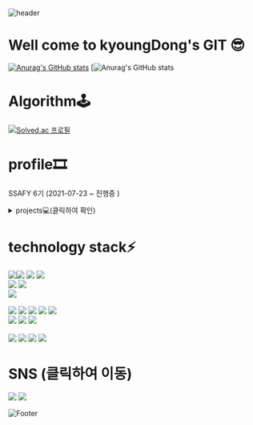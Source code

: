 #
![header](https://capsule-render.vercel.app/api?type=waving&color=C7BF53&height=100&section=header)
# Well come to kyoungDong's GIT 😎
<!-- dark, radical, merko, gruvbox, tokyonight, onedark, cobalt, synthwave, highcontrast, dracula -->
[![Anurag's GitHub stats](https://github-readme-stats.vercel.app/api?username=kyoungDongDD&show_icons=true&theme=gruvbox)](https://github.com/kyoungDongDD/github-readme-stats)
[![Anurag's GitHub stats](https://github-readme-stats.vercel.app/api/top-langs/?username=kyoungDongDD&langs_count=3&theme=gruvbox)

# Algorithm🕹
[![Solved.ac
프로필](http://mazassumnida.wtf/api/v2/generate_badge?boj=rlarudehd32)](https://solved.ac/rlarudehd32?username=anuraghazra&show_icons=true&theme=radical)
# profile🎞
SSAFY 6기 (2021-07-23 ~ 진행중 )

<details>
  <summary>projects💻(클릭하여 확인)</summary>
<div markdown="1">

## VIBID💎 / (화상 경매 시스템) <br>
### webRTC 와 openVidu를 활용한 온라인 화상 경매 서비스 구현!! 

###
#### VIBID NOTION
[<img src="https://img.shields.io/badge/Notion-000000?style=flat-square&logo=Notion&logoColor=white"/>](https://www.notion.so/VIBID-97c8459e00a5478fb0e83fa913c60e0f)
<br>
#### VIBID GIT
[<img src="https://img.shields.io/badge/GitHub-181717?style=flat-square&logo=GitHub&logoColor=white"/>](https://github.com/kyoungDongDD/SSAFY-VIBID)
<br>
</div>
  <div markdown="2">
  
## 세나기🐶 [세상에 나쁜 기부는 없다] / (블록체인 P2P 기부 플랫폼)� 
### 블록체인 기술을 접목시킨 SSAFY 만의 인증마크 부여서비스
###
#### SSACCP NOTION
[<img src="https://img.shields.io/badge/Notion-000000?style=flat-square&logo=Notion&logoColor=white"/>](https://www.notion.so/P2P-a16a77fef9c34d7b983e8fe569365a8b)
<br>
#### SSACCP GIT
[<img src="https://img.shields.io/badge/GitHub-181717?style=flat-square&logo=GitHub&logoColor=white"/>](https://github.com/kyoungDongDD/SSAFY-VIBID)
<br>
</div>
</details>

# technology stack⚡
<img src="https://img.shields.io/badge/Java-007396?style=flat-square&logo=Java&logoColor=white"/><img src="https://img.shields.io/badge/Spring-6DB33F?style=flat-square&logo=Spring&logoColor=white"/> <img src="https://img.shields.io/badge/Spring Boot-6DB33F?style=flat-square&logo=Spring Boot&logoColor=white"/> <img src="https://img.shields.io/badge/JPA Hibernate-59666C?style=flat-square&logo=Hibernate&logoColor=white"/>
<br>
<img src="https://img.shields.io/badge/Apache Maven-C71A36?style=flat-square&logo=Apache Maven&logoColor=white"/>
<img src="https://img.shields.io/badge/Gradle-02303A?style=flat-square&logo=Gradle&logoColor=white"/>
<br>
<img src="https://img.shields.io/badge/MySQL-4479A1?style=flat-square&logo=MySQL&logoColor=white"/>
<br>
<br>
<img src="https://img.shields.io/badge/Postman-FF6C37?style=flat-square&logo=Postman&logoColor=white"/>
<img src="https://img.shields.io/badge/Amazon AWS-232F3E?style=flat-square&logo=Amazon AWS&logoColor=white"/>
<img src="https://img.shields.io/badge/NGINX-009639?style=flat-square&logo=NGINX&logoColor=white"/>
<img src="https://img.shields.io/badge/Jenkins-D24939?style=flat-square&logo=Jenkins&logoColor=white"/>
<img src="https://img.shields.io/badge/Docker-2496ED?style=flat-square&logo=Docker&logoColor=white"/>
<br>
<img src="https://img.shields.io/badge/GitHub-181717?style=flat-square&logo=GitHub&logoColor=white"/>
<img src="https://img.shields.io/badge/GitLab-FCA121?style=flat-square&logo=GitLab&logoColor=white"/>
<img src="https://img.shields.io/badge/Jira Software-0052CC?style=flat-square&logo=Jira Software&logoColor=white"/><br>
<br>
<img src="https://img.shields.io/badge/JavaScript-F7DF1E?style=flat-square&logo=JavaScript&logoColor=white"/>
<img src="https://img.shields.io/badge/HTML5-E34F26?style=flat-square&logo=HTML5&logoColor=white"/>
<img src="https://img.shields.io/badge/CSS3-1572B6?style=flat-square&logo=CSS3&logoColor=white"/>
<img src="https://img.shields.io/badge/Vue.js-4FC08D?style=flat-square&logo=Vue.js&logoColor=white"/>
<br>

# SNS (클릭하여 이동) 
[<img src="https://img.shields.io/badge/Notion-000000?style=flat-square&logo=Notion&logoColor=white"/>](https://tested-fisher-5ed.notion.site/f96317cad24542fe93c5b68b76fe1ce0)
[<img src="https://img.shields.io/badge/Instagram-E4405F?style=flat-square&logo=Instagram&logoColor=white"/>](https://www.instagram.com/kyoum_d/)


![Footer](https://capsule-render.vercel.app/api?type=waving&color=C7BF53&height=100&section=footer)

<!--
**kyoungDongDD/kyoungDongDD** is a ✨ _special_ ✨ repository because its `README.md` (this file) appears on your GitHub profile.

Here are some ideas to get you started:

- 🔭 I’m currently working on ...
- 🌱 I’m currently learning ...
- 👯 I’m looking to collaborate on ...
- 🤔 I’m looking for help with ...
- 💬 Ask me about ...
- 📫 How to reach me: ...
- 😄 Pronouns: ...
- ⚡ Fun fact: ...
-->
